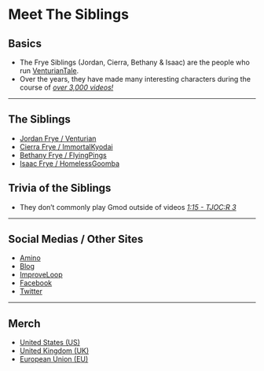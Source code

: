 # Meet The Siblings

## Basics
- The Frye Siblings \(Jordan, Cierra, Bethany & Isaac) are the people who run [VenturianTale](https://www.youtube.com/user/VenturianTale).  
- Over the years, they have made many interesting characters during the course of [*over 3,000 videos!*](https://www.youtube.com/playlist?list=PLwljWXtmIKiR6RCrbGztF5LhGXAEF7pX_)
----
## The Siblings
- [Jordan Frye / Venturian](3.Siblings/3.1.Jordan-Frye-Venturian.html)
- [Cierra Frye / ImmortalKyodai](3.Siblings/3.2.Cierra-Frye-ImmortalKyodai.html)
- [Bethany Frye / FlyingPings](3.Siblings/3.3.Bethany-Frye-FlyingPings.html)
- [Isaac Frye / HomelessGoomba](3.Siblings/3.4.Isaac-Frye-HomelessGoomba.html)

## Trivia of the Siblings
- They don’t commonly play Gmod outside of videos [*1:15 - TJOC:R 3*](https://youtu.be/B6jf67iGNlU)
----
## Social Medias / Other Sites
- [Amino](https://aminoapps.com/c/venturiantale/home/)
- [Blog](https://venturiantale.com)
- [ImproveLoop](https://improveloop.com/loop/venturiantale)
- [Facebook](https://m.facebook.com/venturiantalegames/)
- [Twitter](https://twitter.com/VenturianTale)
----
## Merch
- [United States \(US)](https://shop.spreadshirt.com/VENTURIANTALE/)
- [United Kingdom \(UK)](https://venturiantale-uk.spreadshirt.com)
- [European Union \(EU)](https://shop.spreadshirt.net/VENTURIANTALE/)
